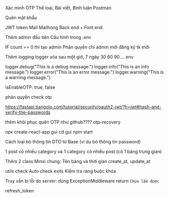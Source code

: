 <!-- Các chức năng: -->
 

Xác minh OTP
Thể loại, Bài viết, Bình luận
Postman
<!-- refresh token? -->

Quên mật khẩu

<!-- Lý thuyết: -->

JWT token
Mail Mailhong
Back end + Font end
 



<!-- Sử dụng FastAPI framework (python) -->
<!-- Sử dụng method get/put/delete/post -->

<!-- Sử dụng thư viện SQLAlchemy -->
<!-- Xây dựng 3 bảng -->

<!-- Xác thực và phân quyền: -->
<!-- Thêm 1 bảng user -->
<!-- role là 1 hàng trong bảng với 2 loại "admin" và "user" -->
<!-- Password mã hóa rồi mới lưu vào database -->

<!-- Xác thực bằng jwt -->
<!-- jwt có xác thực thêm quyền của user -->
<!-- Các đầu api được phân quyền theo quyền của user -->

<!-- Phân quyền: -->
<!-- Admin all và CRUD thể loại -->
<!-- Thêm sửa xóa (posts, comment) chỉ chủ nhân -->

<!-- Sử dụng docker -->
<!-- Sử dụng mysql trong docker -->

<!-- Xử lý connect db với: -->
<!-- retry_delay: Thời gian chờ thử lại -->
<!-- retries: Số lần thử lại -->

<!-- Thêm validate: -->
<!-- dùng field_validator -->
<!-- và regex -->

<!-- Chuyển từ http sang https -->


<!-- @ Muốn dùng lệnh -->
<!-- alembic upgrade head -->
<!-- trong docker nhưng db chưa khởi động -->
<!-- dùng file .sh -->

Thêm admin đầu tiên
Cấu hình trong .env

IF count == 0 thì tạo admin
Phân quyền chỉ admin mới đăng ký tk mới

<!-- @ Có dùng trực tiếp trong app/api -->
<!-- https://gist.github.com/jsmsalt/26bf25844870d59eee17997727e3a631 -->

<!-- Xử lý OTP: Dùng thư viện pyotp -->

Thêm logging logger
xóa sau một giờ, 7 ngày 30 60 90.... env

logger.debug("This is a debug message.")
logger.info("This is an info message.")
logger.error("This is an error message.")
logger.warning("This is a warning message.")

isEnableOTP: true, false

<!-- Lưu ảnh vào bảng user -->
<!-- check lại -->

phân quyền check otp

<!-- đổi login như hướng dẫn -->

https://fastapi.tiangolo.com/tutorial/security/oauth2-jwt/?h=jwt#hash-and-verify-the-passwords

<!-- @Khi đăng ký và xác thực otp thì làm sao để tự động gắn lại JWT? -->

thêm khôi phục quên OTP như github????
otp-recovery

<!-- # Thay đổi  ảnh khi quên OTP (mất điện thoại) -->

<!-- !Tạo FE -->
<!-- ################### -->

npx create-react-app gui
cd gui
npm start

<!-- !Lỗi chưa OTP tạo thể loại thì bị báo lỗi JWTT?! -->
<!-- ################### -->

<!-- Gọi API với Postman? -->

<!-- @Gọi {{baseUrl}} để lấy JWT -->

<!-- Thêm đổi mật khẩu -->
<!-- Thêm gửi email quên mật khẩu: Dùng mailhong -->

<!-- Thêm gợi ý DTO có thể dùng fAker -->

Cách loại bỏ thông tin DTO từ Base (ví dụ bỏ thông tin password)

1 post có nhiều category và 1 category có nhiều post (có 1 bảng trung gian)

Thêm 2 class Minxi chung: Tên bảng và thời gian create_at, update_at

utils check Auto check exits Kiểm tra ràng buộc khóa

Truy vấn bị lỗi do server: dùng ExceptionMiddleware return
`Chưa làm được`

<!-- @Nhưng tất cả lỗi DB đều bị return -->

<!-- Anh Đăng bảo: -->
<!-- thêm isEnableOTP: true, false -->
<!-- thêm khôi phục quên OTP như github???? -->

<!-- ẢNh base64 nên làm -->
<!-- hàm phụ hình ảnh tạo hình ảnh? -->
<!-- hàm phụ hoặc router2 -->

<!-- Tạo báo cáo -->

refresh_token
